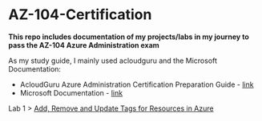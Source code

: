 # AZ-104-Certification
**This repo includes documentation of my projects/labs in my journey to pass the AZ-104 Azure Administration exam**

As my study guide, I mainly used acloudguru and the Microsoft Documentation:

* AcloudGuru Azure Administration Certification Preparation Guide - [link](https://learn.acloud.guru/course/160303d7-6947-4fbc-9d19-fa304849f92e/dashboard)
* Microsoft Documentation - [link](https://docs.microsoft.com/en-us/learn/certifications/exams/az-104)

Lab 1 > [Add, Remove and Update Tags for Resources in Azure](/Labs/Lab-1/Readme.md)
